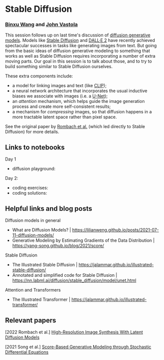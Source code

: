 # Stable Diffusion
### [Binxu Wang](https://scholar.harvard.edu/binxuw) and [John Vastola](https://twitter.com/johnjvastola)

This session follows up on last time's discussion of [diffusion generative models](https://github.com/DrugowitschLab/ML-from-scratch-seminar/tree/master/DiffusionGenerativeModels). Models like [Stable Diffusion](https://stability.ai/blog/stable-diffusion-announcement) and [DALL·E 2](https://openai.com/dall-e-2/) have recently achieved spectacular successes in tasks like generating images from text. But going from the basic ideas of diffusion generative modeling to something that works as well as Stable Diffusion requires incorporating a number of extra moving parts. Our goal in this session is to talk about those, and to try to build something similar to Stable Diffusion ourselves.

These extra components include:
* a model for linking images and text (like [CLIP](https://github.com/openai/CLIP));
* a neural network architecture that incorporates the usual inductive biases we associate with images (i.e. a [U-Net](https://en.wikipedia.org/wiki/U-Net));
* an *attention* mechanism, which helps guide the image generation process and create more self-consistent results;
* a mechanism for *compressing* images, so that diffusion happens in a more tractable latent space rather than pixel space.

See the original paper by [Rombach et al.](https://ommer-lab.com/research/latent-diffusion-models/) (which led directly to Stable Diffusion) for more details.

## Links to notebooks

Day 1 

- diffusion playground: 

Day 2: 

- coding exercises: 
- coding solutions: 


## Helpful links and blog posts

Diffusion models in general
- What are Diffusion Models? | https://lilianweng.github.io/posts/2021-07-11-diffusion-models/
- Generative Modeling by Estimating Gradients of the Data Distribution | https://yang-song.github.io/blog/2021/score/

Stable Diffusion
- The Illustrated Stable Diffusion | https://jalammar.github.io/illustrated-stable-diffusion/
- Annotated and simplified code for Stable Diffusion | https://nn.labml.ai/diffusion/stable_diffusion/model/unet.html

Attention and Transformers
- The Illustrated Transformer | https://jalammar.github.io/illustrated-transformer/

## Relevant papers

[2022 Rombach et al.] [High-Resolution Image Synthesis With Latent Diffusion Models](https://arxiv.org/abs/2112.10752)

[2021 Song et al.] [Score-Based Generative Modeling through Stochastic Differential Equations](https://openreview.net/forum?id=PxTIG12RRHS)

